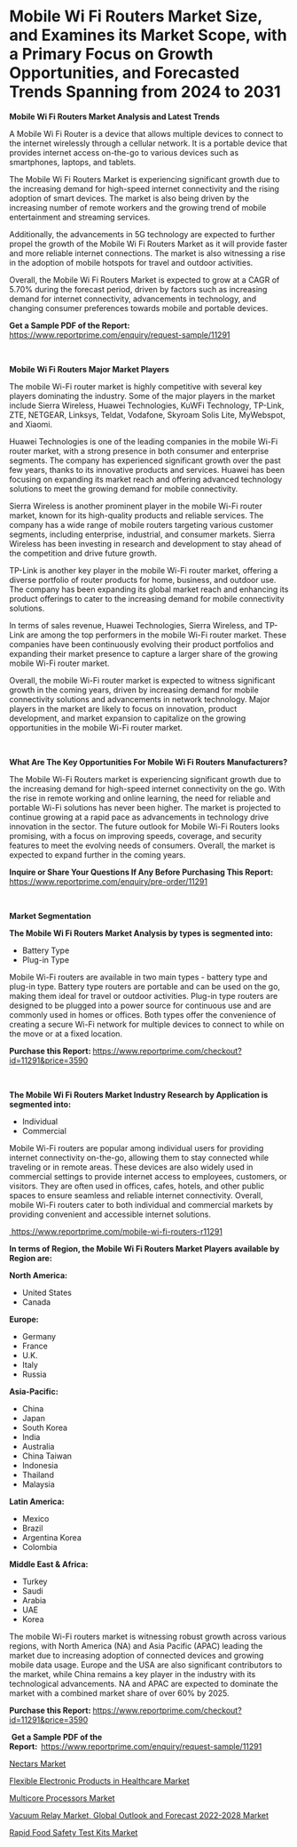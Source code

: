 <p><h1>Mobile Wi Fi Routers Market Size, and Examines its Market Scope, with a Primary Focus on Growth Opportunities, and Forecasted Trends Spanning from 2024 to 2031</h1></p><p><strong>Mobile Wi Fi Routers Market Analysis and Latest Trends</strong></p>
<p><p>A Mobile Wi Fi Router is a device that allows multiple devices to connect to the internet wirelessly through a cellular network. It is a portable device that provides internet access on-the-go to various devices such as smartphones, laptops, and tablets.</p><p>The Mobile Wi Fi Routers Market is experiencing significant growth due to the increasing demand for high-speed internet connectivity and the rising adoption of smart devices. The market is also being driven by the increasing number of remote workers and the growing trend of mobile entertainment and streaming services.</p><p>Additionally, the advancements in 5G technology are expected to further propel the growth of the Mobile Wi Fi Routers Market as it will provide faster and more reliable internet connections. The market is also witnessing a rise in the adoption of mobile hotspots for travel and outdoor activities.</p><p>Overall, the Mobile Wi Fi Routers Market is expected to grow at a CAGR of 5.70% during the forecast period, driven by factors such as increasing demand for internet connectivity, advancements in technology, and changing consumer preferences towards mobile and portable devices.</p></p>
<p><strong>Get a Sample PDF of the Report:&nbsp;</strong> <a href="https://www.reportprime.com/enquiry/request-sample/11291">https://www.reportprime.com/enquiry/request-sample/11291</a></p>
<p>&nbsp;</p>
<p><strong>Mobile Wi Fi Routers Major Market Players</strong></p>
<p><p>The mobile Wi-Fi router market is highly competitive with several key players dominating the industry. Some of the major players in the market include Sierra Wireless, Huawei Technologies, KuWFi Technology, TP-Link, ZTE, NETGEAR, Linksys, Teldat, Vodafone, Skyroam Solis Lite, MyWebspot, and Xiaomi.</p><p>Huawei Technologies is one of the leading companies in the mobile Wi-Fi router market, with a strong presence in both consumer and enterprise segments. The company has experienced significant growth over the past few years, thanks to its innovative products and services. Huawei has been focusing on expanding its market reach and offering advanced technology solutions to meet the growing demand for mobile connectivity.</p><p>Sierra Wireless is another prominent player in the mobile Wi-Fi router market, known for its high-quality products and reliable services. The company has a wide range of mobile routers targeting various customer segments, including enterprise, industrial, and consumer markets. Sierra Wireless has been investing in research and development to stay ahead of the competition and drive future growth.</p><p>TP-Link is another key player in the mobile Wi-Fi router market, offering a diverse portfolio of router products for home, business, and outdoor use. The company has been expanding its global market reach and enhancing its product offerings to cater to the increasing demand for mobile connectivity solutions.</p><p>In terms of sales revenue, Huawei Technologies, Sierra Wireless, and TP-Link are among the top performers in the mobile Wi-Fi router market. These companies have been continuously evolving their product portfolios and expanding their market presence to capture a larger share of the growing mobile Wi-Fi router market.</p><p>Overall, the mobile Wi-Fi router market is expected to witness significant growth in the coming years, driven by increasing demand for mobile connectivity solutions and advancements in network technology. Major players in the market are likely to focus on innovation, product development, and market expansion to capitalize on the growing opportunities in the mobile Wi-Fi router market.</p></p>
<p>&nbsp;</p>
<p><strong>What Are The Key Opportunities For Mobile Wi Fi Routers Manufacturers?</strong></p>
<p><p>The Mobile Wi-Fi Routers market is experiencing significant growth due to the increasing demand for high-speed internet connectivity on the go. With the rise in remote working and online learning, the need for reliable and portable Wi-Fi solutions has never been higher. The market is projected to continue growing at a rapid pace as advancements in technology drive innovation in the sector. The future outlook for Mobile Wi-Fi Routers looks promising, with a focus on improving speeds, coverage, and security features to meet the evolving needs of consumers. Overall, the market is expected to expand further in the coming years.</p></p>
<p><strong>Inquire or Share Your Questions If Any Before Purchasing This Report:</strong> <a href="https://www.reportprime.com/enquiry/pre-order/11291">https://www.reportprime.com/enquiry/pre-order/11291</a></p>
<p>&nbsp;</p>
<p><strong>Market Segmentation</strong></p>
<p><strong>The Mobile Wi Fi Routers Market Analysis by types is segmented into:</strong></p>
<p><ul><li>Battery Type</li><li>Plug-in Type</li></ul></p>
<p><p>Mobile Wi-Fi routers are available in two main types - battery type and plug-in type. Battery type routers are portable and can be used on the go, making them ideal for travel or outdoor activities. Plug-in type routers are designed to be plugged into a power source for continuous use and are commonly used in homes or offices. Both types offer the convenience of creating a secure Wi-Fi network for multiple devices to connect to while on the move or at a fixed location.</p></p>
<p><strong>Purchase this Report:&nbsp;</strong><a href="https://www.reportprime.com/checkout?id=11291&price=3590">https://www.reportprime.com/checkout?id=11291&price=3590</a></p>
<p>&nbsp;</p>
<p><strong>The Mobile Wi Fi Routers Market Industry Research by Application is segmented into:</strong></p>
<p><ul><li>Individual</li><li>Commercial</li></ul></p>
<p><p>Mobile Wi-Fi routers are popular among individual users for providing internet connectivity on-the-go, allowing them to stay connected while traveling or in remote areas. These devices are also widely used in commercial settings to provide internet access to employees, customers, or visitors. They are often used in offices, cafes, hotels, and other public spaces to ensure seamless and reliable internet connectivity. Overall, mobile Wi-Fi routers cater to both individual and commercial markets by providing convenient and accessible internet solutions.</p></p>
<p><a href="https://www.reportprime.com/mobile-wi-fi-routers-r11291">&nbsp;https://www.reportprime.com/mobile-wi-fi-routers-r11291</a></p>
<p><strong>In terms of Region, the Mobile Wi Fi Routers Market Players available by Region are:</strong></p>
<p>
    <p> <strong> North America: </strong>
        <ul>
            <li>United States</li>
            <li>Canada</li>
        </ul>
        </p> 
    <p> <strong> Europe: </strong>
        <ul>
            <li>Germany</li>
            <li>France</li>
            <li>U.K.</li>
            <li>Italy</li>
            <li>Russia</li>
        </ul>
        </p> 
    <p> <strong> Asia-Pacific: </strong>
        <ul>
            <li>China</li>
            <li>Japan</li>
            <li>South Korea</li>
            <li>India</li>
            <li>Australia</li>
            <li>China Taiwan</li>
            <li>Indonesia</li>
            <li>Thailand</li>
            <li>Malaysia</li>
        </ul>
        </p> 
    <p> <strong> Latin America: </strong>
        <ul>
            <li>Mexico</li>
            <li>Brazil</li>
            <li>Argentina Korea</li>
            <li>Colombia</li>
        </ul>
        </p> 
    <p> <strong> Middle East & Africa: </strong>
        <ul>
            <li>Turkey</li>
            <li>Saudi</li>
            <li>Arabia</li>
            <li>UAE</li>
            <li>Korea</li>
        </ul>
    </p>
    </p>
<p><p>The mobile Wi-Fi routers market is witnessing robust growth across various regions, with North America (NA) and Asia Pacific (APAC) leading the market due to increasing adoption of connected devices and growing mobile data usage. Europe and the USA are also significant contributors to the market, while China remains a key player in the industry with its technological advancements. NA and APAC are expected to dominate the market with a combined market share of over 60% by 2025.</p></p>
<p><strong>Purchase this Report: </strong><a href="https://www.reportprime.com/checkout?id=11291&price=3590">https://www.reportprime.com/checkout?id=11291&price=3590</a></p>
<p>&nbsp;<strong>Get a Sample PDF of the Report:&nbsp;&nbsp;</strong><a href="https://www.reportprime.com/enquiry/request-sample/11291">https://www.reportprime.com/enquiry/request-sample/11291</a></p>
<p><strong></strong></p>
<p><p><a href="https://github.com/prosalinda88/Market-Research-Report-List-6/blob/main/nectars-market.md">Nectars Market</a></p><p><a href="https://medium.com/@peterm12562/flexible-electronic-products-in-healthcare-industry-insights-report-analyzing-flexible-electronic-ba7e81aec60b">Flexible Electronic Products in Healthcare Market</a></p><p><a href="https://github.com/NorbertYates/Market-Research-Report-List-6/blob/main/multicore-processors-market.md">Multicore Processors Market</a></p><p><a href="https://issuu.com/reportprime-2/docs/vacuum-relay-market-global-outlook-_24241c55041433">Vacuum Relay Market, Global Outlook and Forecast 2022-2028 Market</a></p><p><a href="https://medium.com/@v8581137/global-rapid-food-safety-test-kits-market-by-product-type-by-application-by-region-and-companies-0f2750aaa7e8">Rapid Food Safety Test Kits Market</a></p></p>